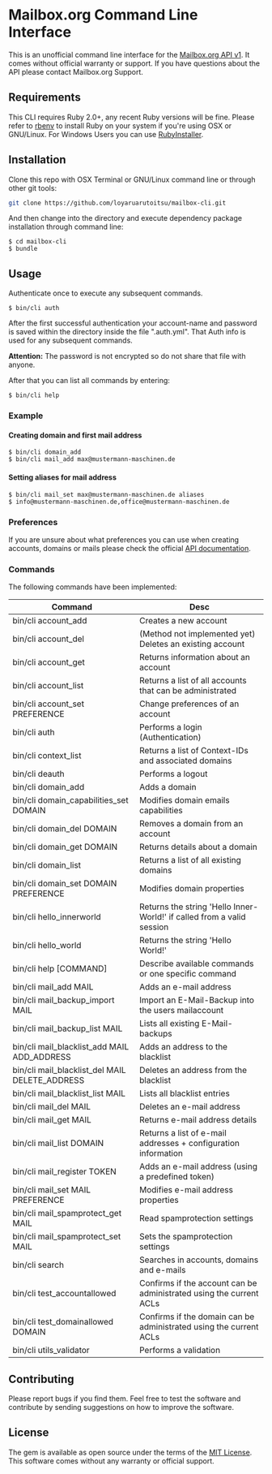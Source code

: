 # Mailbox.org Command Line Interface

This is an unofficial command line interface for the [Mailbox.org API v1](https://api.mailbox.org/v1/doc/methods/index.html).
It comes without official warranty or support. If you have questions about the API please contact Mailbox.org Support.

## Requirements

This CLI requires Ruby 2.0+, any recent Ruby versions will be fine. Please refer to [rbenv](https://github.com/rbenv/rbenv) to install Ruby on your system if you're using OSX or GNU/Linux.
For Windows Users you can use [RubyInstaller](https://rubyinstaller.org/).

## Installation

Clone this repo with OSX Terminal or GNU/Linux command line or through other git tools:

```bash
git clone https://github.com/loyaruarutoitsu/mailbox-cli.git
```

And then change into the directory and execute dependency package installation through command line:

    $ cd mailbox-cli
    $ bundle

## Usage

Authenticate once to execute any subsequent commands.

    $ bin/cli auth

After the first successful authentication your account-name and password is saved within the directory inside the file ".auth.yml".
That Auth info is used for any subsequent commands.

**Attention:** The password is not encrypted so do not share that file with anyone.

After that you can list all commands by entering:

    $ bin/cli help
    
### Example

#### Creating domain and first mail address

    $ bin/cli domain_add
    $ bin/cli mail_add max@mustermann-maschinen.de
    
#### Setting aliases for mail address

    $ bin/cli mail_set max@mustermann-maschinen.de aliases
    $ info@mustermann-maschinen.de,office@mustermann-maschinen.de
    
### Preferences

If you are unsure about what preferences you can use when creating accounts, domains or mails please check the official [API documentation](https://api.mailbox.org/v1/doc/methods/index.html).

### Commands

The following commands have been implemented:

| Command                                         | Desc                  |
| ----------------------------------------------- | --------------------- |
| bin/cli account_add                             | Creates a new account |
| bin/cli account_del                             | (Method not implemented yet) Deletes an existing account |
| bin/cli account_get                             | Returns information about an account |
| bin/cli account_list                            | Returns a list of all accounts that can be administrated |
| bin/cli account_set PREFERENCE                  | Change preferences of an account |
| bin/cli auth                                    | Performs a login (Authentication) |
| bin/cli context_list                            | Returns a list of Context-IDs and associated domains |
| bin/cli deauth                                  | Performs a logout |
| bin/cli domain_add                              | Adds a domain |
| bin/cli domain_capabilities_set DOMAIN          | Modifies domain emails capabilities |
| bin/cli domain_del DOMAIN                       | Removes a domain from an account |
| bin/cli domain_get DOMAIN                       | Returns details about a domain |
| bin/cli domain_list                             | Returns a list of all existing domains |
| bin/cli domain_set DOMAIN PREFERENCE            | Modifies domain properties |
| bin/cli hello_innerworld                        | Returns the string 'Hello Inner-World!' if called from a valid session |
| bin/cli hello_world                             | Returns the string 'Hello World!' |
| bin/cli help [COMMAND]                          | Describe available commands or one specific command |
| bin/cli mail_add MAIL                           | Adds an e-mail address |
| bin/cli mail_backup_import MAIL                 | Import an E-Mail-Backup into the users mailaccount |
| bin/cli mail_backup_list MAIL                   | Lists all existing E-Mail-backups |
| bin/cli mail_blacklist_add MAIL ADD_ADDRESS     | Adds an address to the blacklist |
| bin/cli mail_blacklist_del MAIL DELETE_ADDRESS  | Deletes an address from the blacklist |
| bin/cli mail_blacklist_list MAIL                | Lists all blacklist entries |
| bin/cli mail_del MAIL                           | Deletes an e-mail address |
| bin/cli mail_get MAIL                           | Returns e-mail address details |
| bin/cli mail_list DOMAIN                        | Returns a list of e-mail addresses + configuration information |
| bin/cli mail_register TOKEN                     | Adds an e-mail address (using a predefined token) |
| bin/cli mail_set MAIL PREFERENCE                | Modifies e-mail address properties |
| bin/cli mail_spamprotect_get MAIL               | Read spamprotection settings |
| bin/cli mail_spamprotect_set MAIL               | Sets the spamprotection settings |
| bin/cli search                                  | Searches in accounts, domains and e-mails |
| bin/cli test_accountallowed                     | Confirms if the account can be administrated using the current ACLs |
| bin/cli test_domainallowed DOMAIN               | Confirms if the domain can be administrated using the current ACLs |
| bin/cli utils_validator                         | Performs a validation |

## Contributing

Please report bugs if you find them. Feel free to test the software and contribute by sending suggestions on how to improve the software.

## License

The gem is available as open source under the terms of the [MIT License](https://opensource.org/licenses/MIT).
This software comes without any warranty or official support.
